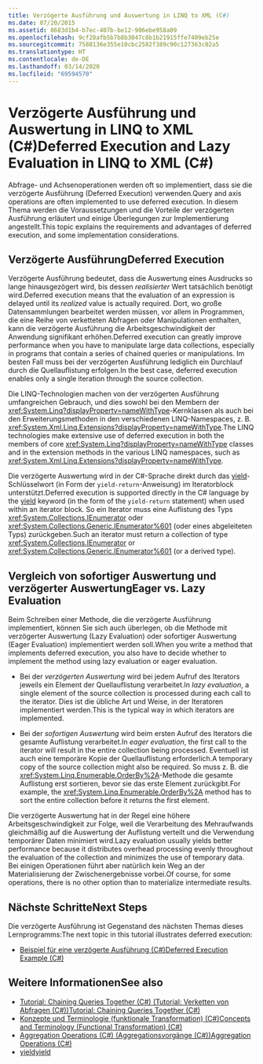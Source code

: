 ```yaml
---
title: Verzögerte Ausführung und Auswertung in LINQ to XML (C#)
ms.date: 07/20/2015
ms.assetid: 8683d1b4-b7ec-407b-be12-906ebe958a09
ms.openlocfilehash: 9cf28afb5b7b8b3047c8b1b21915ffe7409eb25e
ms.sourcegitcommit: 7588136e355e10cbc2582f389c90c127363c02a5
ms.translationtype: HT
ms.contentlocale: de-DE
ms.lasthandoff: 03/14/2020
ms.locfileid: "69594570"
---
```

# <a name="deferred-execution-and-lazy-evaluation-in-linq-to-xml-c"></a><span data-ttu-id="05837-102">Verzögerte Ausführung und Auswertung in LINQ to XML (C#)</span><span class="sxs-lookup"><span data-stu-id="05837-102">Deferred Execution and Lazy Evaluation in LINQ to XML (C#)</span></span>
<span data-ttu-id="05837-103">Abfrage- und Achsenoperationen werden oft so implementiert, dass sie die verzögerte Ausführung (Deferred Execution) verwenden.</span><span class="sxs-lookup"><span data-stu-id="05837-103">Query and axis operations are often implemented to use deferred execution.</span></span> <span data-ttu-id="05837-104">In diesem Thema werden die Voraussetzungen und die Vorteile der verzögerten Ausführung erläutert und einige Überlegungen zur Implementierung angestellt.</span><span class="sxs-lookup"><span data-stu-id="05837-104">This topic explains the requirements and advantages of deferred execution, and some implementation considerations.</span></span>  
  
## <a name="deferred-execution"></a><span data-ttu-id="05837-105">Verzögerte Ausführung</span><span class="sxs-lookup"><span data-stu-id="05837-105">Deferred Execution</span></span>  
 <span data-ttu-id="05837-106">Verzögerte Ausführung bedeutet, dass die Auswertung eines Ausdrucks so lange hinausgezögert wird, bis dessen *realisierter* Wert tatsächlich benötigt wird.</span><span class="sxs-lookup"><span data-stu-id="05837-106">Deferred execution means that the evaluation of an expression is delayed until its *realized* value is actually required.</span></span> <span data-ttu-id="05837-107">Dort, wo große Datensammlungen bearbeitet werden müssen, vor allem in Programmen, die eine Reihe von verketteten Abfragen oder Manipulationen enthalten, kann die verzögerte Ausführung die Arbeitsgeschwindigkeit der Anwendung signifikant erhöhen.</span><span class="sxs-lookup"><span data-stu-id="05837-107">Deferred execution can greatly improve performance when you have to manipulate large data collections, especially in programs that contain a series of chained queries or manipulations.</span></span> <span data-ttu-id="05837-108">Im besten Fall muss bei der verzögerten Ausführung lediglich ein Durchlauf durch die Quellauflistung erfolgen.</span><span class="sxs-lookup"><span data-stu-id="05837-108">In the best case, deferred execution enables only a single iteration through the source collection.</span></span>  
  
 <span data-ttu-id="05837-109">Die LINQ-Technologien machen von der verzögerten Ausführung umfangreichen Gebrauch, und dies sowohl bei den Membern der <xref:System.Linq?displayProperty=nameWithType>-Kernklassen als auch bei den Erweiterungsmethoden in den verschiedenen LINQ-Namespaces, z. B. <xref:System.Xml.Linq.Extensions?displayProperty=nameWithType>.</span><span class="sxs-lookup"><span data-stu-id="05837-109">The LINQ technologies make extensive use of deferred execution in both the members of core <xref:System.Linq?displayProperty=nameWithType> classes and in the extension methods in the various LINQ namespaces, such as <xref:System.Xml.Linq.Extensions?displayProperty=nameWithType>.</span></span>  
  
 <span data-ttu-id="05837-110">Die verzögerte Auswertung wird in der C#-Sprache direkt durch das [yield](../../../language-reference/keywords/yield.md)-Schlüsselwort (in Form der `yield-return`-Anweisung) im Iteratorblock unterstützt.</span><span class="sxs-lookup"><span data-stu-id="05837-110">Deferred execution is supported directly in the C# language by the [yield](../../../language-reference/keywords/yield.md) keyword (in the form of the `yield-return` statement) when used within an iterator block.</span></span> <span data-ttu-id="05837-111">So ein Iterator muss eine Auflistung des Typs <xref:System.Collections.IEnumerator> oder <xref:System.Collections.Generic.IEnumerator%601> (oder eines abgeleiteten Typs) zurückgeben.</span><span class="sxs-lookup"><span data-stu-id="05837-111">Such an iterator must return a collection of type <xref:System.Collections.IEnumerator> or <xref:System.Collections.Generic.IEnumerator%601> (or a derived type).</span></span>  
  
## <a name="eager-vs-lazy-evaluation"></a><span data-ttu-id="05837-112">Vergleich von sofortiger Auswertung und verzögerter Auswertung</span><span class="sxs-lookup"><span data-stu-id="05837-112">Eager vs. Lazy Evaluation</span></span>  
 <span data-ttu-id="05837-113">Beim Schreiben einer Methode, die die verzögerte Ausführung implementiert, können Sie sich auch überlegen, ob die Methode mit verzögerter Auswertung (Lazy Evaluation) oder sofortiger Auswertung (Eager Evaluation) implementiert werden soll.</span><span class="sxs-lookup"><span data-stu-id="05837-113">When you write a method that implements deferred execution, you also have to decide whether to implement the method using lazy evaluation or eager evaluation.</span></span>  
  
- <span data-ttu-id="05837-114">Bei der *verzögerten Auswertung* wird bei jedem Aufruf des Iterators jeweils ein Element der Quellauflistung verarbeitet.</span><span class="sxs-lookup"><span data-stu-id="05837-114">In *lazy evaluation*, a single element of the source collection is processed during each call to the iterator.</span></span> <span data-ttu-id="05837-115">Dies ist die übliche Art und Weise, in der Iteratoren implementiert werden.</span><span class="sxs-lookup"><span data-stu-id="05837-115">This is the typical way in which iterators are implemented.</span></span>  
  
- <span data-ttu-id="05837-116">Bei der *sofortigen Auswertung* wird beim ersten Aufruf des Iterators die gesamte Auflistung verarbeitet.</span><span class="sxs-lookup"><span data-stu-id="05837-116">In *eager evaluation*, the first call to the iterator will result in the entire collection being processed.</span></span> <span data-ttu-id="05837-117">Eventuell ist auch eine temporäre Kopie der Quellauflistung erforderlich.</span><span class="sxs-lookup"><span data-stu-id="05837-117">A temporary copy of the source collection might also be required.</span></span> <span data-ttu-id="05837-118">So muss z. B. die <xref:System.Linq.Enumerable.OrderBy%2A>-Methode die gesamte Auflistung erst sortieren, bevor sie das erste Element zurückgibt.</span><span class="sxs-lookup"><span data-stu-id="05837-118">For example, the <xref:System.Linq.Enumerable.OrderBy%2A> method has to sort the entire collection before it returns the first element.</span></span>  
  
 <span data-ttu-id="05837-119">Die verzögerte Auswertung hat in der Regel eine höhere Arbeitsgeschwindigkeit zur Folge, weil die Verarbeitung des Mehraufwands gleichmäßig auf die Auswertung der Auflistung verteilt und die Verwendung temporärer Daten minimiert wird.</span><span class="sxs-lookup"><span data-stu-id="05837-119">Lazy evaluation usually yields better performance because it distributes overhead processing evenly throughout the evaluation of the collection and minimizes the use of temporary data.</span></span> <span data-ttu-id="05837-120">Bei einigen Operationen führt aber natürlich kein Weg an der Materialisierung der Zwischenergebnisse vorbei.</span><span class="sxs-lookup"><span data-stu-id="05837-120">Of course, for some operations, there is no other option than to materialize intermediate results.</span></span>  
  
## <a name="next-steps"></a><span data-ttu-id="05837-121">Nächste Schritte</span><span class="sxs-lookup"><span data-stu-id="05837-121">Next Steps</span></span>  
 <span data-ttu-id="05837-122">Die verzögerte Ausführung ist Gegenstand des nächsten Themas dieses Lernprogramms:</span><span class="sxs-lookup"><span data-stu-id="05837-122">The next topic in this tutorial illustrates deferred execution:</span></span>  
  
- [<span data-ttu-id="05837-123">Beispiel für eine verzögerte Ausführung (C#)</span><span class="sxs-lookup"><span data-stu-id="05837-123">Deferred Execution Example (C#)</span></span>](./deferred-execution-example.md)  
  
## <a name="see-also"></a><span data-ttu-id="05837-124">Weitere Informationen</span><span class="sxs-lookup"><span data-stu-id="05837-124">See also</span></span>

- [<span data-ttu-id="05837-125">Tutorial: Chaining Queries Together (C#) (Tutorial: Verketten von Abfragen (C#))</span><span class="sxs-lookup"><span data-stu-id="05837-125">Tutorial: Chaining Queries Together (C#)</span></span>](./deferred-execution-and-lazy-evaluation-in-linq-to-xml.md)
- [<span data-ttu-id="05837-126">Konzepte und Terminologie (funktionale Transformation) (C#)</span><span class="sxs-lookup"><span data-stu-id="05837-126">Concepts and Terminology (Functional Transformation) (C#)</span></span>](./concepts-and-terminology-functional-transformation.md)
- [<span data-ttu-id="05837-127">Aggregation Operations (C#) (Aggregationsvorgänge (C#))</span><span class="sxs-lookup"><span data-stu-id="05837-127">Aggregation Operations (C#)</span></span>](./aggregation-operations.md)
- [<span data-ttu-id="05837-128">yield</span><span class="sxs-lookup"><span data-stu-id="05837-128">yield</span></span>](../../../language-reference/keywords/yield.md)

